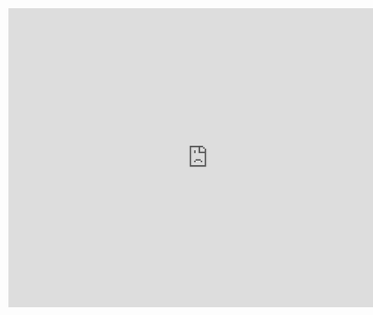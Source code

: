 <iframe src="https://data.oecd.org/chart/6OfQ" width="800" height="600" style="border: 0" mozallowfullscreen="true" webkitallowfullscreen="true" allowfullscreen="true"><a href="https://data.oecd.org/chart/6OfQ" target="_blank">OECD Chart: General government debt, Total, % of GDP, Annual, 2019</a></iframe>
